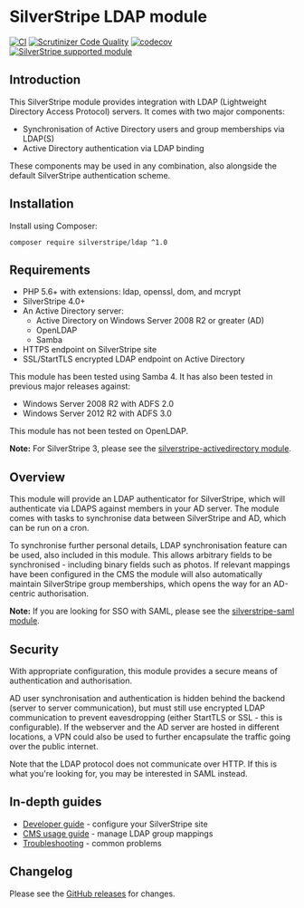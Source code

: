 # SilverStripe LDAP module

[![CI](https://github.com/silverstripe/silverstripe-ldap/actions/workflows/ci.yml/badge.svg)](https://github.com/silverstripe/silverstripe-ldap/actions/workflows/ci.yml)
[![Scrutinizer Code Quality](https://scrutinizer-ci.com/g/silverstripe/silverstripe-ldap/badges/quality-score.png)](https://scrutinizer-ci.com/g/silverstripe/silverstripe-ldap/)
[![codecov](https://codecov.io/gh/silverstripe/silverstripe-ldap/branch/master/graph/badge.svg)](https://codecov.io/gh/silverstripe/silverstripe-ldap)
[![SilverStripe supported module](https://img.shields.io/badge/silverstripe-supported-0071C4.svg)](https://www.silverstripe.org/software/addons/silverstripe-commercially-supported-module-list/)

## Introduction

This SilverStripe module provides integration with LDAP (Lightweight Directory Access Protocol) servers. It comes with two major components:

* Synchronisation of Active Directory users and group memberships via LDAP(S)
* Active Directory authentication via LDAP binding

These components may be used in any combination, also alongside the default SilverStripe authentication scheme.

## Installation

Install using Composer:

```
composer require silverstripe/ldap ^1.0
```

## Requirements

 * PHP 5.6+ with extensions: ldap, openssl, dom, and mcrypt
 * SilverStripe 4.0+
 * An Active Directory server:
   * Active Directory on Windows Server 2008 R2 or greater (AD)
   * OpenLDAP
   * Samba
 * HTTPS endpoint on SilverStripe site
 * SSL/StartTLS encrypted LDAP endpoint on Active Directory

This module has been tested using Samba 4. It has also been tested in previous major releases against:

 * Windows Server 2008 R2 with ADFS 2.0
 * Windows Server 2012 R2 with ADFS 3.0

This module has not been tested on OpenLDAP.

**Note:** For SilverStripe 3, please see the [silverstripe-activedirectory module](https://github.com/silverstripe/silverstripe-activedirectory).

## Overview

This module will provide an LDAP authenticator for SilverStripe, which will authenticate via LDAPS against members in your AD server. The module comes with tasks to synchronise data between SilverStripe and AD, which can be run on a cron.

To synchronise further personal details, LDAP synchronisation feature can be used, also included in this module. This allows arbitrary fields to be synchronised - including binary fields such as photos. If relevant mappings have been configured in the CMS the module will also automatically maintain SilverStripe group memberships, which opens the way for an AD-centric authorisation.

**Note:** If you are looking for SSO with SAML, please see the [silverstripe-saml module](https://github.com/silverstripe/silverstripe-saml).

## Security

With appropriate configuration, this module provides a secure means of authentication and authorisation.

AD user synchronisation and authentication is hidden behind the backend (server to server communication), but must still use encrypted LDAP communication to prevent eavesdropping (either StartTLS or SSL - this is configurable). If the webserver and the AD server are hosted in different locations, a VPN could also be used to further encapsulate the traffic going over the public internet.

Note that the LDAP protocol does not communicate over HTTP. If this is what you're looking for, you may be interested in SAML instead.

## In-depth guides

* [Developer guide](docs/en/developer.md) - configure your SilverStripe site
* [CMS usage guide](docs/en/usage.md) - manage LDAP group mappings
* [Troubleshooting](docs/en/troubleshooting.md) - common problems

## Changelog

Please see the [GitHub releases](https://github.com/silverstripe/silverstripe-ldap/releases) for changes.
